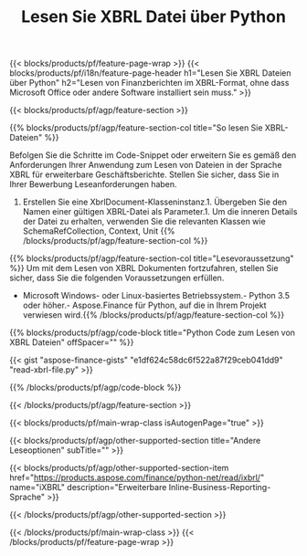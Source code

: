 ﻿---
title: Lesen Sie XBRL Datei über Python
description: Beispielcode zum Lesen der Datei XBRL. Verwenden Sie den API-Beispielcode, um Batch-XBRL-Dateien in Python-basierten Anwendungen zu lesen. 
url: /de/python-net/read/xbrl/
family: finance
platformtag: python
feature: read
informat: XBRL
outformat: 
otherformats: 
---
{{< blocks/products/pf/feature-page-wrap >}}
{{< blocks/products/pf/i18n/feature-page-header h1="Lesen Sie XBRL Dateien über Python" h2="Lesen von Finanzberichten im XBRL-Format, ohne dass Microsoft Office oder andere Software installiert sein muss." >}}

{{< blocks/products/pf/agp/feature-section >}}

{{% blocks/products/pf/agp/feature-section-col title="So lesen Sie XBRL-Dateien" %}}

Befolgen Sie die Schritte im Code-Snippet oder erweitern Sie es gemäß den Anforderungen Ihrer Anwendung zum Lesen von Dateien in der Sprache XBRL für erweiterbare Geschäftsberichte. Stellen Sie sicher, dass Sie in Ihrer Bewerbung Leseanforderungen haben.

1. Erstellen Sie eine XbrlDocument-Klasseninstanz.1. Übergeben Sie den Namen einer gültigen XBRL-Datei als Parameter.1. Um die inneren Details der Datei zu erhalten, verwenden Sie die relevanten Klassen wie SchemaRefCollection, Context, Unit
{{% /blocks/products/pf/agp/feature-section-col %}}

{{% blocks/products/pf/agp/feature-section-col title="Lesevoraussetzung" %}}
Um mit dem Lesen von XBRL Dokumenten fortzufahren, stellen Sie sicher, dass Sie die folgenden Voraussetzungen erfüllen. 
- Microsoft Windows- oder Linux-basiertes Betriebssystem.- Python 3.5 oder höher.- Aspose.Finance für Python, auf die in Ihrem Projekt verwiesen wird.{{% /blocks/products/pf/agp/feature-section-col %}}

{{% blocks/products/pf/agp/code-block title="Python Code zum Lesen von XBRL Dateien" offSpacer="" %}}

{{< gist "aspose-finance-gists" "e1df624c58dc6f522a87f29ceb041dd9" "read-xbrl-file.py" >}}

{{% /blocks/products/pf/agp/code-block %}}

{{< /blocks/products/pf/agp/feature-section >}}

{{< blocks/products/pf/main-wrap-class isAutogenPage="true" >}}

{{< blocks/products/pf/agp/other-supported-section title="Andere Leseoptionen" subTitle="" >}}

{{< blocks/products/pf/agp/other-supported-section-item href="https://products.aspose.com/finance/python-net/read/ixbrl/" name="iXBRL" description="Erweiterbare Inline-Business-Reporting-Sprache" >}}

{{< /blocks/products/pf/agp/other-supported-section >}}

{{< /blocks/products/pf/main-wrap-class >}}
{{< /blocks/products/pf/feature-page-wrap >}}